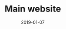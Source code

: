 ---
title: Main website
description: Restyling of the main UBI Banca website, which includes all the landing pages, search, services and support.
client: UBI Banca
role: Lead Interface Designer
skills:
  - Product Design
  - Design System
  - User Experience
  - User Interface
  - Interaction Design
platform: Web
date: 2019-01-07
finished: true
permalink: false
thumbnail: src/static/work/ubi-banca-main-site.jpg
eleventyExcludeFromCollections: true
---